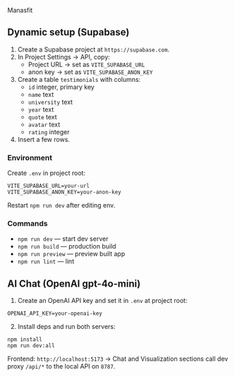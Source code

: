 Manasfit

## Dynamic setup (Supabase)

1. Create a Supabase project at `https://supabase.com`.
2. In Project Settings → API, copy:
   - Project URL → set as `VITE_SUPABASE_URL`
   - anon key → set as `VITE_SUPABASE_ANON_KEY`
3. Create a table `testimonials` with columns:
   - `id` integer, primary key
   - `name` text
   - `university` text
   - `year` text
   - `quote` text
   - `avatar` text
   - `rating` integer
4. Insert a few rows.

### Environment

Create `.env` in project root:

```
VITE_SUPABASE_URL=your-url
VITE_SUPABASE_ANON_KEY=your-anon-key
```

Restart `npm run dev` after editing env.

### Commands

- `npm run dev` — start dev server
- `npm run build` — production build
- `npm run preview` — preview built app
- `npm run lint` — lint

## AI Chat (OpenAI gpt-4o-mini)

1. Create an OpenAI API key and set it in `.env` at project root:
```
OPENAI_API_KEY=your-openai-key
```
2. Install deps and run both servers:
```
npm install
npm run dev:all
```
Frontend: `http://localhost:5173` → Chat and Visualization sections call dev proxy `/api/*` to the local API on `8787`.
